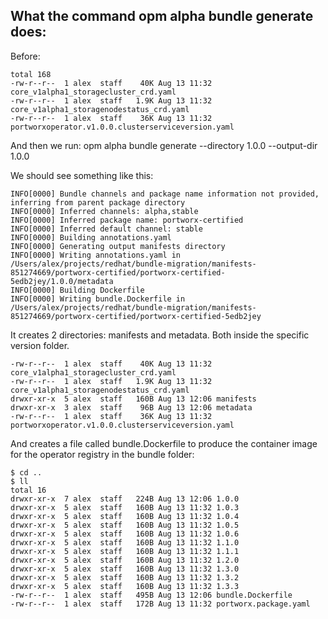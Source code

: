 ## What the command opm alpha bundle generate does:

Before:

```
total 168
-rw-r--r--  1 alex  staff    40K Aug 13 11:32 core_v1alpha1_storagecluster_crd.yaml
-rw-r--r--  1 alex  staff   1.9K Aug 13 11:32 core_v1alpha1_storagenodestatus_crd.yaml
-rw-r--r--  1 alex  staff    36K Aug 13 11:32 portworxoperator.v1.0.0.clusterserviceversion.yaml
```
And then we run:
opm alpha bundle generate --directory 1.0.0 --output-dir 1.0.0

We should see something like this:
```
INFO[0000] Bundle channels and package name information not provided, inferring from parent package directory
INFO[0000] Inferred channels: alpha,stable
INFO[0000] Inferred package name: portworx-certified
INFO[0000] Inferred default channel: stable
INFO[0000] Building annotations.yaml
INFO[0000] Generating output manifests directory
INFO[0000] Writing annotations.yaml in /Users/alex/projects/redhat/bundle-migration/manifests-851274669/portworx-certified/portworx-certified-5edb2jey/1.0.0/metadata
INFO[0000] Building Dockerfile
INFO[0000] Writing bundle.Dockerfile in /Users/alex/projects/redhat/bundle-migration/manifests-851274669/portworx-certified/portworx-certified-5edb2jey
```

It creates 2 directories: manifests and metadata. Both inside the specific version folder.

```
-rw-r--r--  1 alex  staff    40K Aug 13 11:32 core_v1alpha1_storagecluster_crd.yaml
-rw-r--r--  1 alex  staff   1.9K Aug 13 11:32 core_v1alpha1_storagenodestatus_crd.yaml
drwxr-xr-x  5 alex  staff   160B Aug 13 12:06 manifests
drwxr-xr-x  3 alex  staff    96B Aug 13 12:06 metadata
-rw-r--r--  1 alex  staff    36K Aug 13 11:32 portworxoperator.v1.0.0.clusterserviceversion.yaml
```

And creates a file called bundle.Dockerfile to produce the container image for the operator registry in the bundle folder:
```
$ cd ..
$ ll
total 16
drwxr-xr-x  7 alex  staff   224B Aug 13 12:06 1.0.0
drwxr-xr-x  5 alex  staff   160B Aug 13 11:32 1.0.3
drwxr-xr-x  5 alex  staff   160B Aug 13 11:32 1.0.4
drwxr-xr-x  5 alex  staff   160B Aug 13 11:32 1.0.5
drwxr-xr-x  5 alex  staff   160B Aug 13 11:32 1.0.6
drwxr-xr-x  5 alex  staff   160B Aug 13 11:32 1.1.0
drwxr-xr-x  5 alex  staff   160B Aug 13 11:32 1.1.1
drwxr-xr-x  5 alex  staff   160B Aug 13 11:32 1.2.0
drwxr-xr-x  5 alex  staff   160B Aug 13 11:32 1.3.0
drwxr-xr-x  5 alex  staff   160B Aug 13 11:32 1.3.2
drwxr-xr-x  5 alex  staff   160B Aug 13 11:32 1.3.3
-rw-r--r--  1 alex  staff   495B Aug 13 12:06 bundle.Dockerfile
-rw-r--r--  1 alex  staff   172B Aug 13 11:32 portworx.package.yaml
```